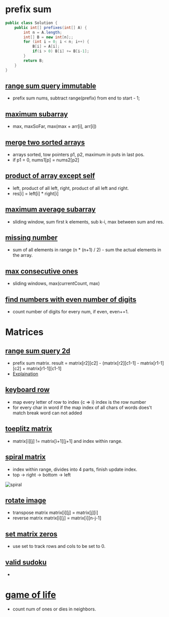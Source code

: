 # prefix sum  
```java 
public class Solution {
    public int[] prefixes(int[] A) {
        int n = A.length;
        int[] B = new int[n];;
        for (int i = 0; i < n; i++) {
            B[i] = A[i]; 
            if(i > 0) B[i] += B[i-1];
        }
        return B;
    }
}
```

## [range sum query immutable](https://leetcode.com/problems/range-sum-query-immutable/)  
- prefix sum nums, subtract range(prefix) from end to start - 1; 


## [maximum subarray](https://leetcode.com/problems/maximum-subarray/) 
- max, maxSoFar, max(max + arr[i], arr[i]) 

## [merge two sorted arrays](https://leetcode.com/problems/merge-sorted-array/) 
- arrays sorted, tow pointers p1, p2, maximum in puts in last pos.   
- if p1 = 0, nums1[p] = nums2[p2]

## [product of array except self](https://leetcode.com/problems/product-of-array-except-self/) 
- left, product of all left, right, product of all left and right. 
- res[i] = left[i] * right[i] 

## [maximum average subarray](https://leetcode.com/problems/maximum-average-subarray-i/) 
- sliding window, sum first k elements, sub k-i, max between sum and res. 

## [missing number](https://leetcode.com/problems/missing-number/) 
- sum of all elements in range (n * (n+1) / 2) - sum the actual elements in the array. 

## [max consecutive ones](https://leetcode.com/problems/max-consecutive-ones/) 
- sliding windows, max(currentCount, max)

## [find numbers with even number of digits](https://leetcode.com/problems/find-numbers-with-even-number-of-digits/)
- count number of digits for every num, if even, even+=1.





# Matrices 

## [range sum query 2d](https://leetcode.com/problems/range-sum-query-2d-immutable/) 
- prefix sum matrix. result = matrix[r2][c2] - (matrix[r2][c1-1] - matrix[r1-1][c2] + matrix[r1-1][c1-1] 
- [Explaination](https://www.youtube.com/watch?v=rkLDDxOcJxU&ab_channel=AlgorithmsMadeEasy) 


## [keyboard row](https://leetcode.com/problems/keyboard-row/)
- map every letter of row to index {c => i} index is the row number 
- for every char in word if the map index of all chars of words does't match break word can not added

## [toeplitz matrix](https://leetcode.com/problems/toeplitz-matrix/) 
- matrix[i][j] != matrix[i+1][j+1] and index within range.


## [spiral matrix](https://leetcode.com/problems/spiral-matrix/) 
- index within range, divides into 4 parts, finish update index. 
- top -> right -> bottom -> left 

![spiral](https://assets.leetcode.com/uploads/2020/11/13/spiral1.jpg) 


## [rotate image](https://leetcode.com/problems/rotate-image/) 
- transpose matrix matrix[i][j] = matrix[j][i]
- reverse matrix matrix[i][j] = matrix[i][n-j-1] 


## [set matrix zeros](https://leetcode.com/problems/set-matrix-zeroes/)
- use set to track rows and cols to be set to 0. 

## [valid sudoku](https://leetcode.com/problems/valid-sudoku/) 
- 

# [game of life](https://leetcode.com/problems/game-of-life/) 
- count num of ones or dies in neighbors. 


